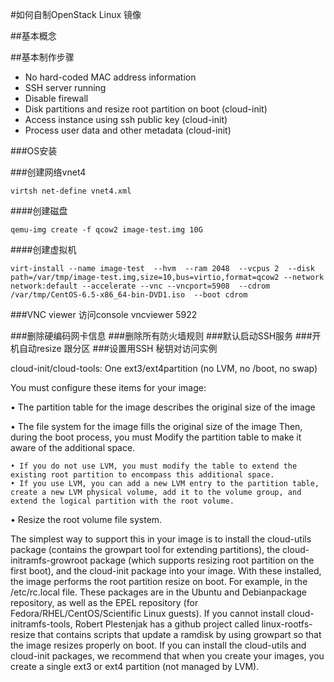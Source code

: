 #如何自制OpenStack Linux 镜像

##基本概念

##基本制作步骤

* No hard-coded MAC address information
* SSH server running
* Disable firewall
* Disk partitions and resize root partition on boot (cloud-init)
* Access instance using ssh public key (cloud-init)
* Process user data and other metadata (cloud-init)

###OS安装




###创建网络vnet4

	virtsh net-define vnet4.xml 

####创建磁盘

	qemu-img create -f qcow2 image-test.img 10G

####创建虚拟机

	virt-install --name image-test  --hvm  --ram 2048  --vcpus 2  --disk path=/var/tmp/image-test.img,size=10,bus=virtio,format=qcow2 --network network:default --accelerate --vnc --vncport=5908  --cdrom /var/tmp/CentOS-6.5-x86_64-bin-DVD1.iso  --boot cdrom

###VNC viewer 访问console
	vncviewer 5922



###删除硬编码网卡信息
###删除所有防火墙规则
###默认启动SSH服务
###开机自动resize 跟分区
###设置用SSH 秘钥对访问实例

cloud-init/cloud-tools: One ext3/ext4partition (no LVM, no /boot, no swap)

You must configure these items for your image:

• The partition table for the image describes the original size of the image

• The file system for the image fills the original size of the image Then, during the boot process, you must Modify the partition table to make it aware of the additional space.

	• If you do not use LVM, you must modify the table to extend the existing root partition to encompass this additional space.
	• If you use LVM, you can add a new LVM entry to the partition table, create a new LVM physical volume, add it to the volume group, and extend the logical partition with the root volume.

• Resize the root volume file system.

The simplest way to support this in your image is to install the cloud-utils package (contains the growpart tool for extending partitions), the cloud-initramfs-growroot package (which supports resizing root partition on the first boot), and the cloud-init package into your
image. With these installed, the image performs the root partition resize on boot. For example, in the /etc/rc.local file. These packages are in the Ubuntu and Debianpackage repository, as well as the EPEL repository (for Fedora/RHEL/CentOS/Scientific
Linux guests).
If you cannot install cloud-initramfs-tools, Robert Plestenjak has a github project called linux-rootfs-resize that contains scripts that update a ramdisk by using growpart so that the image resizes properly on boot.
If you can install the cloud-utils and cloud-init packages, we recommend that when you create your images, you create a single ext3 or ext4 partition (not managed by LVM).

